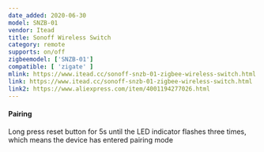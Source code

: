 ```yaml
---
date_added: 2020-06-30
model: SNZB-01
vendor: Itead
title: Sonoff Wireless Switch
category: remote
supports: on/off
zigbeemodel: ['SNZB-01']
compatible: [ 'zigate' ]
mlink: https://www.itead.cc/sonoff-snzb-01-zigbee-wireless-switch.html
link: https://www.itead.cc/sonoff-snzb-01-zigbee-wireless-switch.html
link2: https://www.aliexpress.com/item/4001194277026.html
---
```


#### Pairing
Long press reset button for 5s until the LED indicator flashes three times, which means the device has entered pairing mode
